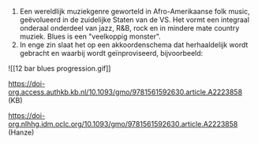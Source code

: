 1. Een wereldlijk muziekgenre geworteld in Afro-Amerikaanse folk music, geëvolueerd in de zuidelijke Staten van de VS. Het vormt een integraal onderaal onderdeel van jazz, R&B, rock en in mindere mate country muziek. Blues is een "veelkoppig monster".
2. In enge zin slaat het op een akkoordenschema dat herhaaldelijk wordt gebracht en waarbij wordt geïnproviseerd, bijvoorbeeld:


![[12 bar blues progression.gif]]

https://doi-org.access.authkb.kb.nl/10.1093/gmo/9781561592630.article.A2223858 (KB)

https://doi-org.nlhhg.idm.oclc.org/10.1093/gmo/9781561592630.article.A2223858 (Hanze)
